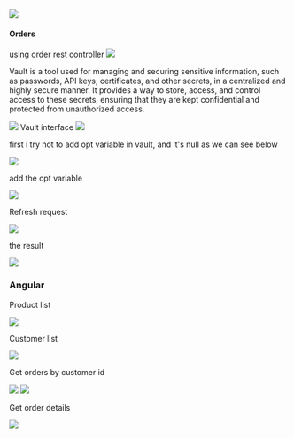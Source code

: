 <img src="images/img.png">
<h4>Orders</h4>
using order rest controller 
<img src="images/img_1.png">
<p>
Vault is a tool used for managing and securing sensitive information, such as passwords, API keys, certificates, and other secrets, in a centralized and highly secure manner. It provides a way to store, access, and control access to these secrets, ensuring that they are kept confidential and protected from unauthorized access.</p>
<img src="images/img_3.png">
Vault interface 
<img src="images/img_4.png">
<p>first i try not to add opt variable in vault, and it's null as we can see below</p>
<img src="images/img_5.png">
<p>add the opt variable </p>
<img src="images/img_8.png">
<p>Refresh request</p>
<img src="images/img_7.png">
<p>the result</p>
<img src="images/img_6.png">
<h3>Angular</h3>
<p>Product list</p>
<img src="images/img_9.png">
<p>Customer list</p>
<img src="images/img_10.png">
<p>Get orders by customer id</p>
<img src="images/img_11.png">
<img src="images/img_12.png">
<p>Get order details</p>
<img src="images/img_13.png">
